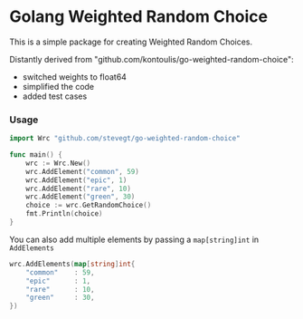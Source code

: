 # Golang Weighted Random Choice
This is a simple package for creating Weighted Random Choices.

Distantly derived from "github.com/kontoulis/go-weighted-random-choice":
- switched weights to float64
- simplified the code
- added test cases

### Usage

```go
import Wrc "github.com/stevegt/go-weighted-random-choice"

func main() {
    wrc := Wrc.New()
    wrc.AddElement("common", 59)
    wrc.AddElement("epic", 1)
    wrc.AddElement("rare", 10)
    wrc.AddElement("green", 30)
    choice := wrc.GetRandomChoice()
    fmt.Println(choice)
}


``` 

You can also add multiple elements by passing a `map[string]int` in `AddElements` 

```go
wrc.AddElements(map[string]int{
    "common"    : 59,
    "epic"      : 1,
    "rare"      : 10,
    "green"     : 30,
})
```
